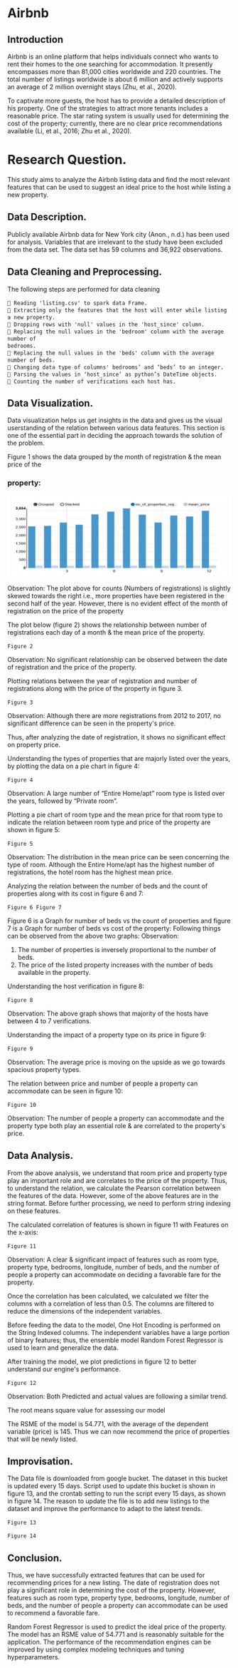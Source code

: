 # Airbnb


## Introduction

Airbnb is an online platform that helps individuals connect who wants to rent their homes to the one
searching for accommodation. It presently encompasses more than 81,000 cities worldwide and 220
countries. The total number of listings worldwide is about 6 million and actively supports an average
of 2 million overnight stays (Zhu, et al., 2020).

To captivate more guests, the host has to provide a detailed description of his property. One of the
strategies to attract more tenants includes a reasonable price. The star rating system is usually used
for determining the cost of the property; currently, there are no clear price recommendations
available (Li, et al., 2016; Zhu et al., 2020).

# Research Question.

This study aims to analyze the Airbnb listing data and find the most relevant features that can be
used to suggest an ideal price to the host while listing a new property.

## Data Description.

Publicly available Airbnb data for New York city (Anon., n.d.) has been used for analysis. Variables
that are irrelevant to the study have been excluded from the data set. The data set has 59 columns
and 36,922 observations.

## Data Cleaning and Preprocessing.

The following steps are performed for data cleaning

```
 Reading 'listing.csv' to spark data Frame.
 Extracting only the features that the host will enter while listing a new property.
 Dropping rows with 'null' values in the 'host_since' column.
 Replacing the null values in the 'bedroom' column with the average number of
bedrooms.
 Replacing the null values in the 'beds' column with the average number of beds.
 Changing data type of columns' bedrooms’ and ‘beds’ to an integer.
 Parsing the values in ‘host_since’ as python’s DateTime objects.
 Counting the number of verifications each host has.
```

## Data Visualization.

Data visualization helps us get insights in the data and gives us the visual userstanding of the relation
between various data features. This section is one of the essential part in deciding the approach
towards the solution of the problem.

Figure 1 shows the data grouped by the month of registration & the mean price of the

### property:

![Figure 1](https://github.com/Rajas-Bakshi/Airbnb/blob/main/images/1.PNG?raw=true)

Observation: The plot above for counts (Numbers of registrations) is slightly skewed towards the
right i.e., more properties have been registered in the second half of the year. However, there is no
evident effect of the month of registration on the price of the property


The plot below (figure 2) shows the relationship between number of registrations each day of a
month & the mean price of the property.

```
Figure 2
```
Observation: No significant relationship can be observed between the date of registration and the
price of the property.

Plotting relations between the year of registration and number of registrations along with the
price of the property in figure 3.

```
Figure 3
```

Observation: Although there are more registrations from 2012 to 2017, no significant difference can
be seen in the property's price.

Thus, after analyzing the date of registration, it shows no significant effect on property price.

Understanding the types of properties that are majorly listed over the years, by plotting the
data on a pie chart in figure 4:

```
Figure 4
```
Observation: A large number of “Entire Home/apt” room type is listed over the years, followed by
“Private room”.

Plotting a pie chart of room type and the mean price for that room type to indicate the relation
between room type and price of the property are shown in figure 5:

```
Figure 5
```

Observation: The distribution in the mean price can be seen concerning the type of room. Although
the Entire Home/apt has the highest number of registrations, the hotel room has the highest mean
price.

Analyzing the relation between the number of beds and the count of properties along with its
cost in figure 6 and 7:

```
Figure 6 Figure 7
```
Figure 6 is a Graph for number of beds vs the count of properties and figure 7 is a Graph for number
of beds vs cost of the property: Following things can be observed from the above two graphs:
Observation:

1. The number of properties is inversely proportional to the number of beds.
2. The price of the listed property increases with the number of beds available in the property.

Understanding the host verification in figure 8:

```
Figure 8
```
Observation: The above graph shows that majority of the hosts have between 4 to 7 verifications.


Understanding the impact of a property type on its price in figure 9:

```
Figure 9
```
Observation: The average price is moving on the upside as we go towards spacious property types.

The relation between price and number of people a property can accommodate can be seen in
figure 10:

```
Figure 10
```
Observation: The number of people a property can accommodate and the property type both play an
essential role & are correlated to the property's price.


## Data Analysis.

From the above analysis, we understand that room price and property type play an important role
and are correlates to the price of the property. Thus, to understand the relation, we calculate the
Pearson correlation between the features of the data. However, some of the above features are in the
string format. Before further processing, we need to perform string indexing on these features.

The calculated correlation of features is shown in figure 11 with Features on the x-axis:

```
Figure 11
```
Observation: A clear & significant impact of features such as room type, property type, bedrooms,
longitude, number of beds, and the number of people a property can accommodate on deciding a
favorable fare for the property.

Once the correlation has been calculated, we calculated we filter the columns with a correlation of
less than 0.5. The columns are filtered to reduce the dimensions of the independent variables.

Before feeding the data to the model, One Hot Encoding is performed on the String Indexed
columns. The independent variables have a large portion of binary features; thus, the ensemble
model Random Forest Regressor is used to learn and generalize the data.

After training the model, we plot predictions in figure 12 to better understand our engine's
performance.


```
Figure 12
```
Observation: Both Predicted and actual values are following a similar trend.

The root means square value for assessing our model

The RSME of the model is 54.771, with the average of the dependent variable (price) is 145. Thus
we can now recommend the price of properties that will be newly listed.

## Improvisation.

The Data file is downloaded from google bucket. The dataset in this bucket is updated every 15
days. Script used to update this bucket is shown in figure 13, and the crontab setting to run the script
every 15 days, as shown in figure 14. The reason to update the file is to add new listings to the
dataset and improve the performance to adapt to the latest trends.

```
Figure 13
```

```
Figure 14
```
## Conclusion.

Thus, we have successfully extracted features that can be used for recommending prices for a new
listing. The date of registration does not play a significant role in determining the cost of the
property. However, features such as room type, property type, bedrooms, longitude, number of beds,
and the number of people a property can accommodate can be used to recommend a favorable fare.

Random Forest Regressor is used to predict the ideal price of the property. The model has an RSME
value of 54.771 and is reasonably suitable for the application. The performance of the
recommendation engines can be improved by using complex modeling techniques and tuning
hyperparameters.

